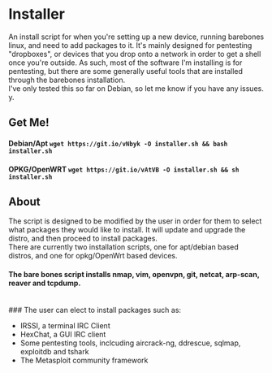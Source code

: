 # Installer
An install script for when you're setting up a new device, running barebones linux, and need to add packages to it. It's mainly designed for pentesting "dropboxes", or devices that you drop onto a network in order to get a shell once you're outside. As such, most of the software I'm installing is for pentesting, but there are some generally useful tools that are installed through the barebones installation.   
I've only tested this so far on Debian, so let me know if you have any issues. 
y. 
## Get Me!
#### Debian/Apt `wget https://git.io/vNbyk -O installer.sh && bash installer.sh`
#### OPKG/OpenWRT `wget https://git.io/vAtVB -O installer.sh && sh installer.sh`
## About

The script is designed to be modified by the user in order for them to select what packages they would like to install. It will update and upgrade the distro, and then proceed to install packages.   
There are currently two installation scripts, one for apt/debian based distros, and one for opkg/OpenWrt based devices. 

#### The bare bones script installs nmap, vim, openvpn, git, netcat, arp-scan, reaver and tcpdump.
<br> 
### The user can elect to install packages such as:

 * IRSSI, a terminal IRC Client  
 * HexChat, a GUI IRC client  
 * Some pentesting tools, inclcuding aircrack-ng, ddrescue, sqlmap, exploitdb and tshark  
 * The Metasploit community framework  

